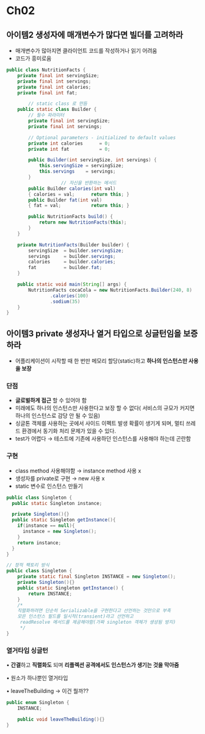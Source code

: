 # Ch02

## **아이템2 생성자에 매개변수가 많다면 빌더를 고려하라**

- 매개변수가 많아지면 클라이언트 코드를 작성하거나 읽기 어려움
- 코드가 흥미로움

```java
public class NutritionFacts {
    private final int servingSize;
    private final int servings;
    private final int calories;
    private final int fat;

		// static class 로 만듬
    public static class Builder {
        // 필수 파라미터
        private final int servingSize;
        private final int servings;

        // Optional parameters - initialized to default values
        private int calories      = 0;
        private int fat           = 0;

        public Builder(int servingSize, int servings) {
            this.servingSize = servingSize;
            this.servings    = servings;
        }
					// 자신을 반환하는 메서드 
        public Builder calories(int val)
        { calories = val;      return this; }
        public Builder fat(int val)
        { fat = val;           return this; }

        public NutritionFacts build() {
            return new NutritionFacts(this);
        }
    }

    private NutritionFacts(Builder builder) {
        servingSize  = builder.servingSize;
        servings     = builder.servings;
        calories     = builder.calories;
        fat          = builder.fat;
    }

    public static void main(String[] args) {
        NutritionFacts cocaCola = new NutritionFacts.Builder(240, 8)
                .calories(100)
                .sodium(35)
    }
}
```

## **아이템3 private 생성자나 열거 타입으로 싱글턴임을 보증하라**

- 어플리케이션이 시작할 때 한 번만 메모리 할당(static)하고 **하나의 인스턴스만 사용을 보장**

### **단점**

- **글로벌하게 접근** 할 수 있어야 함
- 미래에도 하나의 인스턴스만 사용한다고 보장 할 수 없다( 서비스의 규모가 커지면 하나의 인스턴스로 감당 안 될 수 있음)
- 싱글톤 객체를 사용하는 곳에서 사이드 이펙트 발생 확률이 생기게 되며, 멀티 쓰레드 환경에서 동기화 처리 문제가 있을 수 있다.
- test가 어렵다 → 테스트에 기존에 사용하던 인스턴스를 사용해야 하는데 곤란함

### **구현**

- class method 사용해야함 → instance method 사용 x
- 생성자를 private로 구현 → new 사용 x
- static 변수로 인스턴스 만들기

```java
public class Singleton {
  public static Singleton instance;

  private Singleton(){}
  public static Singleton getInstance(){
    if(instance == null){
      instance = new Singleton();
    }
    return instance;
  }
}
```

```java
// 정적 팩토리 방식
public class Singleton {
    private static final Singleton INSTANCE = new Singleton();
    private Singleton(){}
    public static Singleton getInstance() {
        return INSTANCE;
    }
    /*
    직렬화하려면 단순히 Serializable을 구현한다고 선언하는 것만으로 부족
    모은 인스턴스 필드를 일시적(transient)라고 선언하고
     readResolve 메서드를 제공해야함(가짜 singleton 객체가 생성됨 방지)
     */
}
```

### **열거타입 싱글턴**

• **간결**하고 **직렬화도** 되며 **리플렉션 공격에서도 인스턴스가 생기는 것을 막아줌**

• 원소가 하나뿐인 열거타입

• leaveTheBuilding → 이건 뭘까??

```java
public enum Singleton {
    INSTANCE;

    public void leaveTheBuilding(){}
}
```